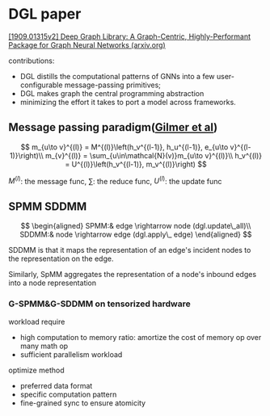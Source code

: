 # DGL paper

[[1909.01315v2] Deep Graph Library: A Graph-Centric, Highly-Performant Package for Graph Neural Networks (arxiv.org)](https://arxiv.org/abs/1909.01315v2)

contributions:

* DGL distills the computational patterns of GNNs into a few user-configurable message-passing
  primitives;
* DGL makes graph the central programming abstraction
* minimizing the effort it takes to port a model across frameworks.

## Message passing paradigm([Gilmer et al](https://arxiv.org/abs/1704.01212))

$$
m_{u\to v}^{(l)} = M^{(l)}\left(h_v^{(l-1)}, h_u^{(l-1)}, e_{u\to v}^{(l-1)}\right)\\
m_{v}^{(l)} = \sum_{u\in\mathcal{N}(v)}m_{u\to v}^{(l)}\\
h_v^{(l)} = U^{(l)}\left(h_v^{(l-1)}, m_v^{(l)}\right)
$$

$M^{(l)}$: the message func, $\sum$: the reduce func, $U^{(l)}$: the update func

## SPMM SDDMM

$$
\begin{aligned}
SPMM:& edge \rightarrow node (dgl.update\_all)\\
SDDMM:& node \rightarrow edge (dgl.apply\_ edge)
\end{aligned}
$$

SDDMM is that it maps the representation of an edge's incident nodes to the representation on the edge.

Similarly, SpMM aggregates the representation of a node's inbound edges into a node representation

### G-SPMM&G-SDDMM on tensorized hardware

workload require

* high computation to memory ratio: amortize the cost of memory op over many math op
* sufficient parallelism workload

optimize method

* preferred data format
* specific computation pattern
* fine-grained sync to ensure atomicity
